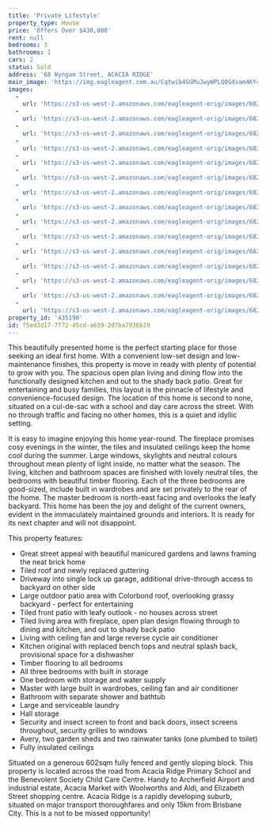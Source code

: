```yaml
---
title: 'Private Lifestyle'
property_type: House
price: 'Offers Over $430,000'
rent: null
bedrooms: 3
bathrooms: 1
cars: 2
status: Sold
address: '68 Nyngam Street, ACACIA RIDGE'
main_image: 'https://img.eagleagent.com.au/Cqtwib4GGMuJwyWPLQ0Gdvam4KY=/1280x854/smart/https://s3-us-west-2.amazonaws.com/eagleagent-orig/images/6821530/126474978-image-M.jpg'
images:
  -
    url: 'https://s3-us-west-2.amazonaws.com/eagleagent-orig/images/6821544/126474978-image-O.jpg'
  -
    url: 'https://s3-us-west-2.amazonaws.com/eagleagent-orig/images/6821543/126474978-image-N.jpg'
  -
    url: 'https://s3-us-west-2.amazonaws.com/eagleagent-orig/images/6821542/126474978-image-L.jpg'
  -
    url: 'https://s3-us-west-2.amazonaws.com/eagleagent-orig/images/6821541/126474978-image-K.jpg'
  -
    url: 'https://s3-us-west-2.amazonaws.com/eagleagent-orig/images/6821540/126474978-image-J.jpg'
  -
    url: 'https://s3-us-west-2.amazonaws.com/eagleagent-orig/images/6821539/126474978-image-I.jpg'
  -
    url: 'https://s3-us-west-2.amazonaws.com/eagleagent-orig/images/6821538/126474978-image-H.jpg'
  -
    url: 'https://s3-us-west-2.amazonaws.com/eagleagent-orig/images/6821537/126474978-image-G.jpg'
  -
    url: 'https://s3-us-west-2.amazonaws.com/eagleagent-orig/images/6821536/126474978-image-F.jpg'
  -
    url: 'https://s3-us-west-2.amazonaws.com/eagleagent-orig/images/6821535/126474978-image-E.jpg'
  -
    url: 'https://s3-us-west-2.amazonaws.com/eagleagent-orig/images/6821534/126474978-image-D.jpg'
  -
    url: 'https://s3-us-west-2.amazonaws.com/eagleagent-orig/images/6821533/126474978-image-C.jpg'
  -
    url: 'https://s3-us-west-2.amazonaws.com/eagleagent-orig/images/6821532/126474978-image-B.jpg'
  -
    url: 'https://s3-us-west-2.amazonaws.com/eagleagent-orig/images/6821531/126474978-image-A.jpg'
  -
    url: 'https://s3-us-west-2.amazonaws.com/eagleagent-orig/images/6821530/126474978-image-M.jpg'
property_id: '435190'
id: f5ed3d17-7f72-45cd-a639-2d7ba7936b19
---
```

This beautifully presented home is the perfect starting place for those seeking an ideal first home. With a convenient low-set design and low-maintenance finishes, this property is move in ready with plenty of potential to grow with you. The spacious open plan living and dining flow into the functionally designed kitchen and out to the shady back patio. Great for entertaining and busy families, this layout is the pinnacle of lifestyle and convenience-focused design. The location of this home is second to none, situated on a cul-de-sac with a school and day care across the street. With no through traffic and facing no other homes, this is a quiet and idyllic setting.

It is easy to imagine enjoying this home year-round. The fireplace promises cosy evenings in the winter, the tiles and insulated ceilings keep the home cool during the summer. Large windows, skylights and neutral colours throughout mean plenty of light inside, no matter what the season. The living, kitchen and bathroom spaces are finished with lovely neutral tiles, the bedrooms with beautiful timber flooring. Each of the three bedrooms are good-sized, include built in wardrobes and are set privately to the rear of the home. The master bedroom is north-east facing and overlooks the leafy backyard. This home has been the joy and delight of the current owners, evident in the immaculately maintained grounds and interiors. It is ready for its next chapter and will not disappoint.

This property features:

*  Great street appeal with beautiful manicured gardens and lawns framing the neat brick home
*  Tiled roof and newly replaced guttering
*  Driveway into single lock up garage, additional drive-through access to backyard on other side
*  Large outdoor patio area with Colorbond roof, overlooking grassy backyard - perfect for entertaining
*  Tiled front patio with leafy outlook - no houses across street
*  Tiled living area with fireplace, open plan design flowing through to dining and kitchen, and out to shady back patio
*  Living with ceiling fan and large reverse cycle air conditioner
*  Kitchen original with replaced bench tops and neutral splash back, provisional space for a dishwasher
*  Timber flooring to all bedrooms
*  All three bedrooms with built in storage
*  One bedroom with storage and water supply
*  Master with large built in wardrobes, ceiling fan and air conditioner
*  Bathroom with separate shower and bathtub
*  Large and serviceable laundry
*  Hall storage
*  Security and insect screen to front and back doors, insect screens throughout, security grilles to windows
*  Avery, two garden sheds and two rainwater tanks (one plumbed to toilet)
*  Fully insulated ceilings

Situated on a generous 602sqm fully fenced and gently sloping block. This property is located across the road from Acacia Ridge Primary School and the Benevolent Society Child Care Centre. Handy to Archerfield Airport and industrial estate, Acacia Market with Woolworths and Aldi, and Elizabeth Street shopping centre. Acacia Ridge is a rapidly developing suburb, situated on major transport thoroughfares and only 15km from Brisbane City. This is a not to be missed opportunity!
